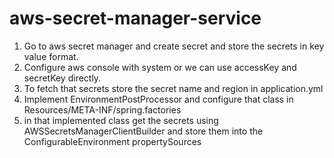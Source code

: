 # aws-secret-manager-service
1.  Go to aws secret manager and create secret and store the secrets in key value format.
2.  Configure aws console with system or we can use accessKey and secretKey directly.
3.  To  fetch that secrets store the secret name and region in application.yml
4.  Implement EnvironmentPostProcessor  and configure that class in  Resources/META-INF/spring.factories 
5.  in that implemented class get the secrets using AWSSecretsManagerClientBuilder and store them into the ConfigurableEnvironment propertySources


